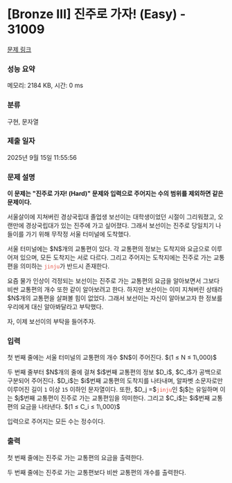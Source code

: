 # [Bronze III] 진주로 가자! (Easy) - 31009 

[문제 링크](https://www.acmicpc.net/problem/31009) 

### 성능 요약

메모리: 2184 KB, 시간: 0 ms

### 분류

구현, 문자열

### 제출 일자

2025년 9월 15일 11:55:56

### 문제 설명

<p><strong>이 문제는 "진주로 가자! (Hard)" 문제와 입력으로 주어지는 수의 범위를 제외하면 같은 문제이다.</strong></p>

<p>서울살이에 지쳐버린 경상국립대 졸업생 보선이는 대학생이었던 시절이 그리워졌고, 오랜만에 경상국립대가 있는 진주에 가고 싶어졌다. 그래서 보선이는 진주로 당일치기 나들이를 가기 위해 무작정 서울 터미널에 도착했다.</p>

<p>서울 터미널에는 $N$개의 교통편이 있다. 각 교통편의 정보는 도착지와 요금으로 이루어져 있으며, 모든 도착지는 서로 다르다. 그리고 주어지는 도착지에는 진주로 가는 교통편을 의미하는 <span style="color:#e74c3c;"><code>jinju</code></span>가 반드시 존재한다.</p>

<p>요즘 물가 인상이 걱정되는 보선이는 진주로 가는 교통편의 요금을 알아보면서 그보다 비싼 교통편의 개수 또한 같이 알아보려고 한다. 하지만 보선이는 이미 지쳐버린 상태라 $N$개의 교통편을 살펴볼 힘이 없었다. 그래서 보선이는 자신이 알아보고자 한 정보를 우리에게 대신 알아봐달라고 부탁했다.</p>

<p>자, 이제 보선이의 부탁을 들어주자.</p>

### 입력 

 <p>첫 번째 줄에는 서울 터미널의 교통편의 개수 $N$이 주어진다. $(1 ≤ N ≤ 1\,000)$</p>

<p>두 번째 줄부터 $N$개의 줄에 걸쳐 $i$번째 교통편의 정보 $D_i$, $C_i$가 공백으로 구분되어 주어진다. $D_i$는 $i$번째 교통편의 도착지를 나타내며, 알파벳 소문자로만 이루어진 길이 <code>1</code> 이상 <code>15</code> 이하인 문자열이다. 또한, $D_j =$<span style="color:#e74c3c;"><code>jinju</code></span>인 $j$는 유일하며 이는 $j$번째 교통편이 진주로 가는 교통편임을 의미한다. 그리고 $C_i$는 $i$번째 교통편의 요금을 나타낸다. $(1 ≤ C_i ≤ 1\,000)$</p>

<p>입력으로 주어지는 모든 수는 정수이다.</p>

### 출력 

 <p>첫 번째 줄에는 진주로 가는 교통편의 요금을 출력한다.</p>

<p>두 번째 줄에는 진주로 가는 교통편보다 비싼 교통편의 개수를 출력한다.</p>

